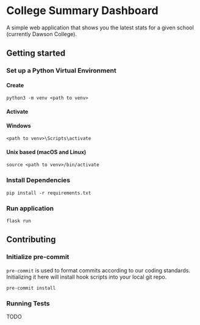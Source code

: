 # College Summary Dashboard
A simple web application that shows you the latest stats for a given school (currently Dawson College).

## Getting started

### Set up a Python Virtual Environment

#### Create
```
python3 -m venv <path to venv>
```

#### Activate
#### Windows
```
<path to venv>\Scripts\activate
```
#### Unix based (macOS and Linux)
```
source <path to venv>/bin/activate
```

### Install Dependencies
```
pip install -r requirements.txt
```

### Run application
```
flask run
```

## Contributing

### Initialize pre-commit
`pre-commit` is used to format commits according to our coding standards. Initializing it here will install hook scripts into your local git repo.
```
pre-commit install
```

### Running Tests
TODO
